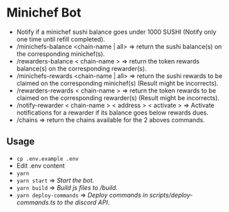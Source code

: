 # Minichef Bot

* Notify if a minichef sushi balance goes under 1000 SUSHI (Notify only one time until refill completed).
* /minichefs-balance <chain-name | all> => return the sushi balance(s) on the corresponding minichef(s).
* /rewarders-balance < chain-name > => return the token rewards balance(s) on the corresponding rewarder(s).
* /minichefs-rewards <chain-name | all> => return the sushi rewards to be claimed on the corresponding minichef(s) (Result might be incorrects).
* /rewarders-rewards < chain-name > => return the token rewards to be claimed on the corresponding rewarder(s) (Result might be incorrects).
* /notify-rewarder < chain-name > < address > < activate > => Activate notifications for a rewarder if its balance goes below rewards dues.
* /chains => return the chains available for the 2 aboves commands.

## Usage

* ```cp .env.example .env```
* Edit .env content
* ```yarn```
* ```yarn start``` => *Start the bot.*
* ```yarn build``` => *Build js files to /build.*
* ```yarn deploy-commands``` => *Deploy commands in scripts/deploy-commands.ts to the discord API.*